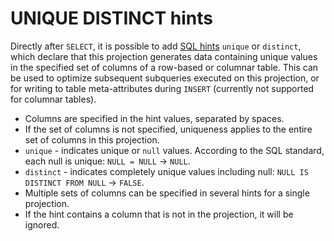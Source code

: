 # UNIQUE DISTINCT hints

Directly after `SELECT`, it is possible to add [SQL hints](../lexer.md#sql-hints) `unique` or `distinct`, which declare that this projection generates data containing unique values in the specified set of columns of a row-based or columnar table. This can be used to optimize subsequent subqueries executed on this projection, or for writing to table meta-attributes during `INSERT` (currently not supported for columnar tables).

* Columns are specified in the hint values, separated by spaces.
* If the set of columns is not specified, uniqueness applies to the entire set of columns in this projection.
* `unique` - indicates unique or `null` values. According to the SQL standard, each null is unique: `NULL = NULL` -> `NULL`.
* `distinct` - indicates completely unique values including null: `NULL IS DISTINCT FROM NULL` -> `FALSE`.
* Multiple sets of columns can be specified in several hints for a single projection.
* If the hint contains a column that is not in the projection, it will be ignored.

